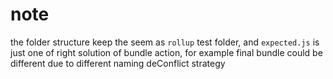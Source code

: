 # note

the folder structure keep the seem as `rollup` test folder, and `expected.js` is
just one of right solution of bundle action, for example final bundle could be
different due to different naming deConflict strategy
